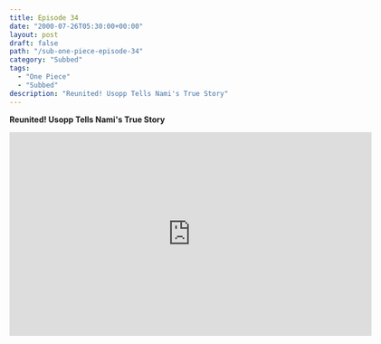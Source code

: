 ```yaml
---
title: Episode 34
date: "2000-07-26T05:30:00+00:00"
layout: post
draft: false
path: "/sub-one-piece-episode-34"
category: "Subbed"
tags:
  - "One Piece"
  - "Subbed"
description: "Reunited! Usopp Tells Nami's True Story"
---
```


**Reunited! Usopp Tells Nami's True Story**

<iframe width="640" height="360" src="https://www.fembed.com/v/pmo553zg8ol" frameborder="0" marginwidth=0 marginheight=0 scrolling=no allowfullscreen></iframe>

